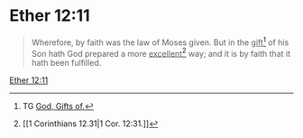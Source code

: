 # Ether 12:11

> Wherefore, by faith was the law of Moses given. But in the <u>gift</u>[^a] of his Son hath God prepared a more <u>excellent</u>[^b] way; and it is by faith that it hath been fulfilled.

[Ether 12:11](https://www.churchofjesuschrist.org/study/scriptures/bofm/ether/12?lang=eng&id=p11#p11)


[^a]: TG [God, Gifts of.](https://www.churchofjesuschrist.org/study/scriptures/tg/god-gifts-of?lang=eng)
[^b]: [[1 Corinthians 12.31|1 Cor. 12:31.]]
